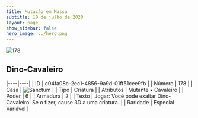 ```yaml
---
title: Mutação em Massa
subtitle: 10 de julho de 2020
layout: page
show_sidebar: false
hero_image: ../hero.png
---
```


![178](https://cdn.keyforgegame.com/media/card_front/pt/479_178_FV35M77JCR76_pt.png)

## Dino-Cavaleiro

|----|----|
| ID | c04fa08c-2ec1-4856-9a9d-01ff51cee9fb |
| Número | 178 |
| Casa | ![Sanctum](https://archonarcana.com/images/thumb/c/c7/Sanctum.png/22px-Sanctum.png "Santuário") |
| Tipo | Criatura |
| Atributos | Mutante • Cavaleiro |
| Poder | 6 |
| Armadura | 2 |
| Texto | Jogar: Você pode exaltar Dino-Cavaleiro. Se o fizer, cause 3D a uma criatura. |
| Raridade | Especial Variável |
